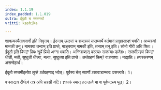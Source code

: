 ```yaml
---
index: 1.1.19
index_padded: 1.1.019
sutra: ईदूतौ च सप्तम्यर्थे
vritti: kashika

---
```

शाक्ल्यस्यैतावनार्शे इति निवृत्तम्। ईदन्तम् ऊदन्तं च शब्दरूपं सप्तम्यर्थे वर्तमानं प्रगृह्यसञ्ज्ञं भवति। अध्यस्यां मामकी तनू। मामक्यां तन्वाम् इति प्राप्ते, माङ्क्याम् मामकी इति, तन्वाम् तनू इति। सोमो गौरी अधि श्रितः। ईदूतौ इति किम्? प्रियः सूर्ये प्रियो अग्ना भवाति। अग्निशब्दात् परस्याः सप्तम्याः डादेशः। सप्तमीग्रहणं किम्? धीती, मती, सुष्टुती धीत्या, मत्या, सुष्टुत्या इति प्राप्ते। अर्थग्रहणं किम्? वाऽप्यश्वः। नद्यातिः। तपरकरणम् असन्देहार्थं।

ईदूतौ सप्तमीइत्येव लुप्ते ऽर्थग्रहणाद् भवेत्। पूर्वस्य चेत् सवर्णो ऽसावाडाम्भावः प्रसज्यते। 1। 

वचनाद्यत्र दीर्घत्वं तत्र अपि सरसी यदि। ज्ञापकं स्यात् तदन्तत्वे मा वा पूर्वपदस्य भूत्। 2।